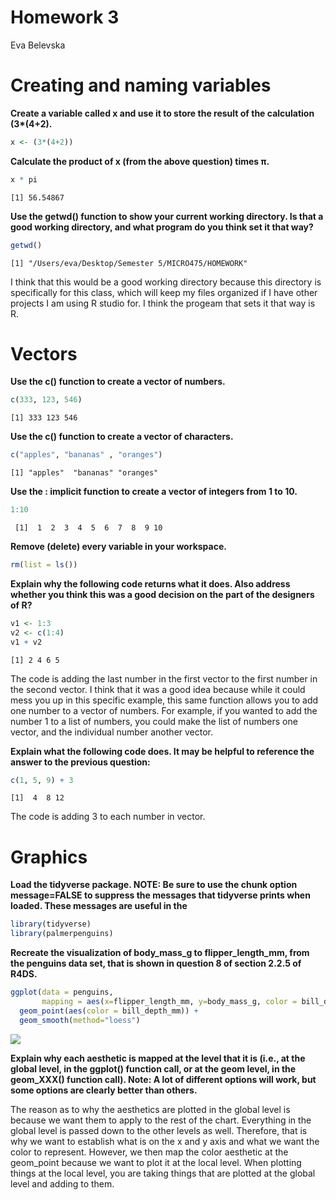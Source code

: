 # Homework 3
Eva Belevska

# Creating and naming variables

**Create a variable called x and use it to store the result of the
calculation (3\*(4+2).**

``` r
x <- (3*(4+2))
```

**Calculate the product of x (from the above question) times π.**

``` r
x * pi
```

    [1] 56.54867

**Use the getwd() function to show your current working directory. Is
that a good working directory, and what program do you think set it that
way?**

``` r
getwd()
```

    [1] "/Users/eva/Desktop/Semester 5/MICRO475/HOMEWORK"

I think that this would be a good working directory because this
directory is specifically for this class, which will keep my files
organized if I have other projects I am using R studio for. I think the
progeam that sets it that way is R.

# Vectors

**Use the c() function to create a vector of numbers.**

``` r
c(333, 123, 546)
```

    [1] 333 123 546

**Use the c() function to create a vector of characters.**

``` r
c("apples", "bananas" , "oranges")
```

    [1] "apples"  "bananas" "oranges"

**Use the : implicit function to create a vector of integers from 1 to
10.**

``` r
1:10
```

     [1]  1  2  3  4  5  6  7  8  9 10

**Remove (delete) every variable in your workspace.**

``` r
rm(list = ls()) 
```

**Explain why the following code returns what it does. Also address
whether you think this was a good decision on the part of the designers
of R?**

``` r
v1 <- 1:3
v2 <- c(1:4)
v1 + v2
```

    [1] 2 4 6 5

The code is adding the last number in the first vector to the first
number in the second vector. I think that it was a good idea because
while it could mess you up in this specific example, this same function
allows you to add one number to a vector of numbers. For example, if you
wanted to add the number 1 to a list of numbers, you could make the list
of numbers one vector, and the individual number another vector.

**Explain what the following code does. It may be helpful to reference
the answer to the previous question:**

``` r
c(1, 5, 9) + 3
```

    [1]  4  8 12

The code is adding 3 to each number in vector.

# Graphics

**Load the tidyverse package. NOTE: Be sure to use the chunk option
message=FALSE to suppress the messages that tidyverse prints when
loaded. These messages are useful in the**

``` r
library(tidyverse)
library(palmerpenguins)
```

**Recreate the visualization of body_mass_g to flipper_length_mm, from
the penguins data set, that is shown in question 8 of section 2.2.5 of
R4DS.**

``` r
ggplot(data = penguins, 
       mapping = aes(x=flipper_length_mm, y=body_mass_g, color = bill_depth_mm)) +
  geom_point(aes(color = bill_depth_mm)) +
  geom_smooth(method="loess")
```

![](HWK_03_files/figure-commonmark/unnamed-chunk-11-1.png)

**Explain why each aesthetic is mapped at the level that it is (i.e., at
the global level, in the ggplot() function call, or at the geom level,
in the geom_XXX() function call). Note: A lot of different options will
work, but some options are clearly better than others.**

The reason as to why the aesthetics are plotted in the global level is
because we want them to apply to the rest of the chart. Everything in
the global level is passed down to the other levels as well. Therefore,
that is why we want to establish what is on the x and y axis and what we
want the color to represent. However, we then map the color aesthetic at
the geom_point because we want to plot it at the local level. When
plotting things at the local level, you are taking things that are
plotted at the global level and adding to them.
